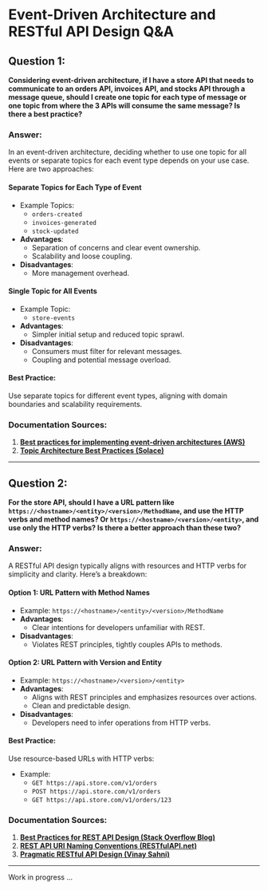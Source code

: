 
# Event-Driven Architecture and RESTful API Design Q&A

## Question 1:
**Considering event-driven architecture, if I have a store API that needs to communicate to an orders API, invoices API, and stocks API through a message queue, should I create one topic for each type of message or one topic from where the 3 APIs will consume the same message? Is there a best practice?**

### Answer:
In an event-driven architecture, deciding whether to use one topic for all events or separate topics for each event type depends on your use case. Here are two approaches:

#### **Separate Topics for Each Type of Event**
- Example Topics:
  - `orders-created`
  - `invoices-generated`
  - `stock-updated`
- **Advantages**:
  - Separation of concerns and clear event ownership.
  - Scalability and loose coupling.
- **Disadvantages**:
  - More management overhead.

#### **Single Topic for All Events**
- Example Topic:
  - `store-events`
- **Advantages**:
  - Simpler initial setup and reduced topic sprawl.
- **Disadvantages**:
  - Consumers must filter for relevant messages.
  - Coupling and potential message overload.

#### **Best Practice**:
Use separate topics for different event types, aligning with domain boundaries and scalability requirements.

### Documentation Sources:
1. **[Best practices for implementing event-driven architectures (AWS)](https://aws.amazon.com/blogs/architecture/best-practices-for-implementing-event-driven-architectures-in-your-organization/)**
2. **[Topic Architecture Best Practices (Solace)](https://docs.solace.com/Messaging/Topic-Architecture-Best-Practices.htm)**

---

## Question 2:
**For the store API, should I have a URL pattern like `https://<hostname>/<entity>/<version>/MethodName`, and use the HTTP verbs and method names? Or `https://<hostname>/<version>/<entity>`, and use only the HTTP verbs? Is there a better approach than these two?**

### Answer:
A RESTful API design typically aligns with resources and HTTP verbs for simplicity and clarity. Here’s a breakdown:

#### **Option 1: URL Pattern with Method Names**
- Example: `https://<hostname>/<entity>/<version>/MethodName`
- **Advantages**:
  - Clear intentions for developers unfamiliar with REST.
- **Disadvantages**:
  - Violates REST principles, tightly couples APIs to methods.

#### **Option 2: URL Pattern with Version and Entity**
- Example: `https://<hostname>/<version>/<entity>`
- **Advantages**:
  - Aligns with REST principles and emphasizes resources over actions.
  - Clean and predictable design.
- **Disadvantages**:
  - Developers need to infer operations from HTTP verbs.

#### **Best Practice**:
Use resource-based URLs with HTTP verbs:
- Example:
  - `GET https://api.store.com/v1/orders`
  - `POST https://api.store.com/v1/orders`
  - `GET https://api.store.com/v1/orders/123`

### Documentation Sources:
1. **[Best Practices for REST API Design (Stack Overflow Blog)](https://stackoverflow.blog/2020/03/02/best-practices-for-rest-api-design/)**
2. **[REST API URI Naming Conventions (RESTfulAPI.net)](https://restfulapi.net/resource-naming/)**
3. **[Pragmatic RESTful API Design (Vinay Sahni)](https://www.vinaysahni.com/best-practices-for-a-pragmatic-restful-api)**

---
Work in progress ...
